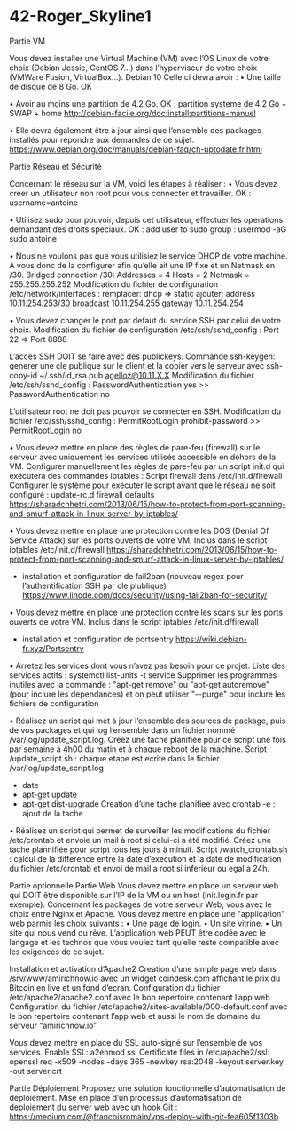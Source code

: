 # 42-Roger_Skyline1

Partie VM

Vous devez installer une Virtual Machine (VM) avec l’OS Linux de votre choix (Debian Jessie, CentOS 7...) dans l’hyperviseur de votre choix (VMWare Fusion, VirtualBox...).  Debian 10
Celle ci devra avoir : 
• Une taille de disque de 8 Go.  OK

• Avoir au moins une partition de 4.2 Go. OK : partition systeme de 4.2 Go + SWAP + home
http://debian-facile.org/doc:install:partitions-manuel

• Elle devra également être à jour ainsi que l’ensemble des packages installés pour répondre aux demandes de ce sujet.
https://www.debian.org/doc/manuals/debian-faq/ch-uptodate.fr.html

Partie Réseau et Sécurité 

Concernant le réseau sur la VM, voici les étapes à réaliser : 
• Vous devez créer un utilisateur non root pour vous connecter et travailler. 
OK : username=antoine

• Utilisez sudo pour pouvoir, depuis cet utilisateur, effectuer les operations demandant des droits speciaux. 
OK : add user to sudo group : usermod -aG sudo antoine

• Nous ne voulons pas que vous utilisiez le service DHCP de votre machine. A vous donc de la configurer afin qu’elle ait une IP fixe et un Netmask en /30.
Bridged connection
/30: Addresses = 4 Hosts = 2 Netmask = 255.255.255.252
Modification du fichier de configuration /etc/network/interfaces :
remplacer: dhcp => static
ajouter:
address 10.11.254.253/30
broadcast 10.11.254.255
gateway 10.11.254.254

• Vous devez changer le port par defaut du service SSH par celui de votre choix. 
Modification du fichier de configuration /etc/ssh/sshd_config : Port 22 => Port 8888

L’accès SSH DOIT se faire avec des publickeys. 
Commande ssh-keygen: generer une cle publique sur le client et la copier vers le serveur avec ssh-copy-id ~/.ssh/id_rsa.pub agelloz@10.11.X.X
Modification du fichier /etc/ssh/sshd_config : PasswordAuthentication yes >> PasswordAuthentication no

L’utilisateur root ne doit pas pouvoir se connecter en SSH.
Modification du fichier /etc/ssh/sshd_config : PermitRootLogin prohibit-password >> PermitRootLogin no

• Vous devez mettre en place des règles de pare-feu (firewall) sur le serveur avec uniquement les services utilisés accessible en dehors de la VM.
Configurer manuellement les règles de pare-feu par un script init.d qui exécutera des commandes iptables : Script firewall dans /etc/init.d/firewall
Configurer le système pour exécuter le script avant que le réseau ne soit configuré : update-rc.d firewall defaults
https://sharadchhetri.com/2013/06/15/how-to-protect-from-port-scanning-and-smurf-attack-in-linux-server-by-iptables/

• Vous devez mettre en place une protection contre les DOS (Denial Of Service Attack) sur les ports ouverts de votre VM. 
Inclus dans le script iptables /etc/init.d/firewall
https://sharadchhetri.com/2013/06/15/how-to-protect-from-port-scanning-and-smurf-attack-in-linux-server-by-iptables/
+ installation et configuration de fail2ban (nouveau regex pour l’authentification SSH par cle plublique)
https://www.linode.com/docs/security/using-fail2ban-for-security/

• Vous devez mettre en place une protection contre les scans sur les ports ouverts de votre VM. 
Inclus dans le script iptables /etc/init.d/firewall
+ installation et configuration de portsentry
https://wiki.debian-fr.xyz/Portsentry

• Arretez les services dont vous n’avez pas besoin pour ce projet. 
Liste des services actifs : systemctl list-units -t service
Supprimer les programmes inutiles avec la commande : "apt-get remove" ou "apt-get autoremove" (pour inclure les dependances) et on peut utiliser "--purge" pour inclure les fichiers de configuration

• Réalisez un script qui met à jour l’ensemble des sources de package, puis de vos packages et qui log l’ensemble dans un fichier nommé /var/log/update_script.log. Créez une tache planifiée pour ce script une fois par semaine à 4h00 du matin et à chaque reboot de la machine. 
Script /update_script.sh : chaque etape est ecrite dans le fichier /var/log/update_script.log
- date
- apt-get update
- apt-get dist-upgrade
Creation d’une tache planifiee avec crontab -e : ajout de la tache 

• Réalisez un script qui permet de surveiller les modifications du fichier /etc/crontab et envoie un mail à root si celui-ci a été modifié. Créez une tache plannifiée pour script tous les jours à minuit.
Script /watch_crontab.sh : calcul de la difference entre la date d’execution et la date de modification du fichier /etc/crontab et envoi de mail a root si inferieur ou egal a 24h. 

Partie optionnelle 
Partie Web
Vous devez mettre en place un serveur web qui DOIT être disponible sur l’IP de la VM ou un host (init.login.fr par exemple). 
Concernant les packages de votre serveur Web, vous avez le choix entre Nginx et Apache. 
Vous devez mettre en place une "application" web parmis les choix suivants : 
• Une page de login. 
• Un site vitrine. 
• Un site qui nous vend du rêve. 
L’application web PEUT être codée avec le langage et les technos que vous voulez tant qu’elle reste compatible avec les exigences de ce sujet. 

Installation et activation d’Apache2
Creation d’une simple page web dans /srv/www/amirichnow.io avec un widget coindesk.com affichant le prix du Bitcoin en live et un fond d’ecran.
Configuration du fichier /etc/apache2/apache2.conf avec le bon repertoire contenant l’app web
Configuration du fichier /etc/apache2/sites-available/000-default.conf avec le bon repertoire contenant l’app web et aussi le nom de domaine du serveur “amirichnow.io”

Vous devez mettre en place du SSL auto-signé sur l’ensemble de vos services. 
Enable SSL: a2enmod ssl
Certificate files in /etc/apache2/ssl: openssl req -x509 -nodes -days 365 -newkey rsa:2048 -keyout server.key -out server.crt

Partie Déploiement
Proposez une solution fonctionnelle d’automatisation de deploiement.
Mise en place d’un processus d’automatisation de deploiement du server web avec un hook Git : https://medium.com/@francoisromain/vps-deploy-with-git-fea605f1303b
